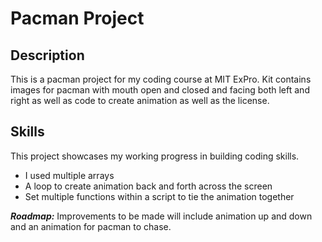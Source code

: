 <h1> Pacman Project </h1>
<h2> Description </h2>
This is a pacman project for my coding course at MIT ExPro. Kit contains images for pacman with mouth open and closed and facing both left and right as well as code to create animation as well as the license.
<h2> Skills </h2>
This project showcases my working progress in building coding skills. 
<ul>
  <li> I used multiple arrays </li>
  <li> A loop to create animation back and forth across the screen </li>
  <li> Set multiple functions within a script to tie the animation together </li>
  </ul>
<em><strong>Roadmap:</strong></em> Improvements to be made will include animation up and down and an animation for pacman to chase.
